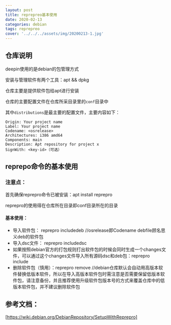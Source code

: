 ```yaml
---
layout: post
title: reprepreo基本使用
date: 2020-02-13
categories: debian
tags: reprepreo
cover: '../../../assets/img/20200213-1.jpg'
---
```


## 仓库说明
deepin使用的是debian的包管理方式

安装与管理软件有两个工具：apt && dpkg

仓库主要是提供软件包给apt进行安装

仓库的主要配置文件在仓库所采目录里的`conf`目录中

其中`distributions`是最主要的配置文件，主要内容如下：
```
Origin: Your project name
Label: Your project name
Codename: <osrelease>
Architectures: i386 amd64
Components: main
Description: Apt repository for project x
SignWith: <key-id>（可选）
```

## reprepo命令的基本使用
### 注意点：

首先确保reprepro命令已被安装：apt install reprepro

reprepro的使用得在仓库所在目录即conf目录所在的目录

#### 基本使用：
+ 导入软件包： reprepro includedeb <osrelease> <debfile> //osrelease即Codename  debfile顾名思义deb的软件包
+ 导入dsc文件： reprepro includedsc <osrelease> <dscfile>
+ 如果按照debian官方的打包规则打出软件包的时候会同时生成一个changes文件，可以通过这个changes文件导入所有源码dsc和deb包：reprepro include <osrelease> <changesfile>
+ 删除软件包（慎用）：reprepro remove <osrelease> <debfile> //debian仓库默认会自动用高版本软件替换低版本软件，所以在导入高版本软件包时需注意是否需要保留低版本软件包，请注意备份，并且推荐使用升级软件包版本号的方式来覆盖仓库中的低版本软件包，并不建议删除软件包

## 参考文档：
[https://wiki.debian.org/DebianRepository/SetupWithReprepro]